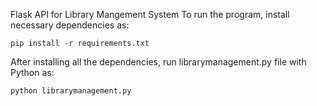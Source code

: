 Flask API for Library Mangement System
To run the program, install necessary dependencies as:
```
pip install -r requirements.txt
```

After installing all the dependencies, run librarymanagement.py file with Python as:
```
python librarymanagement.py
```
